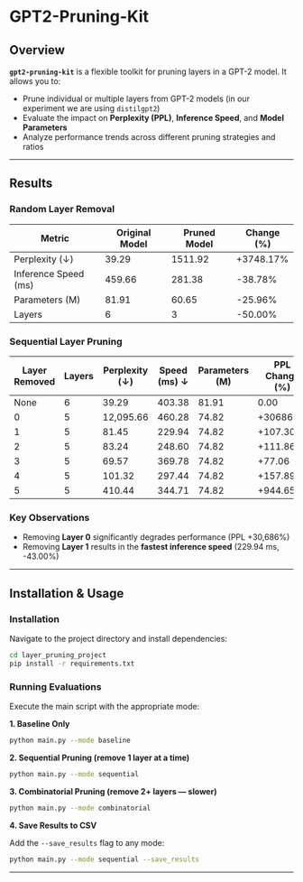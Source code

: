# GPT2-Pruning-Kit

## Overview

**`gpt2-pruning-kit`** is a flexible toolkit for pruning layers in a GPT-2 model. It allows you to:

- Prune individual or multiple layers from GPT-2 models (in our experiment we are using `distilgpt2`)
- Evaluate the impact on **Perplexity (PPL)**, **Inference Speed**, and **Model Parameters**
- Analyze performance trends across different pruning strategies and ratios

---

## Results

### Random Layer Removal

| Metric               | Original Model | Pruned Model | Change (%)      |
|----------------------|----------------|--------------|-----------------|
| Perplexity (↓)       | 39.29          | 1511.92      | +3748.17%       |
| Inference Speed (ms) | 459.66         | 281.38       | -38.78%         |
| Parameters (M)       | 81.91          | 60.65        | -25.96%         |
| Layers               | 6              | 3            | -50.00%         |

### Sequential Layer Pruning

| Layer Removed | Layers | Perplexity (↓) | Speed (ms) ↓ | Parameters (M) | PPL Change (%) | Speed Change (%) |
|---------------|--------|----------------|--------------|----------------|----------------|-------------------|
| None          | 6      | 39.29          | 403.38       | 81.91          | 0.00           | 0.00              |
| 0             | 5      | 12,095.66      | 460.28       | 74.82          | +30686.07      | +14.11            |
| 1             | 5      | 81.45          | 229.94       | 74.82          | +107.30        | -43.00            |
| 2             | 5      | 83.24          | 248.60       | 74.82          | +111.86        | -38.37            |
| 3             | 5      | 69.57          | 369.78       | 74.82          | +77.06         | -8.33             |
| 4             | 5      | 101.32         | 297.44       | 74.82          | +157.89        | -26.26            |
| 5             | 5      | 410.44         | 344.71       | 74.82          | +944.65        | -14.55            |

### Key Observations

- Removing **Layer 0** significantly degrades performance (PPL +30,686%)
- Removing **Layer 1** results in the **fastest inference speed** (229.94 ms, -43.00%)

---

## Installation & Usage

### Installation

Navigate to the project directory and install dependencies:

```bash
cd layer_pruning_project
pip install -r requirements.txt
```

### Running Evaluations

Execute the main script with the appropriate mode:

**1. Baseline Only**

```bash
python main.py --mode baseline
```

**2. Sequential Pruning (remove 1 layer at a time)**

```bash
python main.py --mode sequential
```

**3. Combinatorial Pruning (remove 2+ layers — slower)**

```bash
python main.py --mode combinatorial
```

**4. Save Results to CSV**

Add the `--save_results` flag to any mode:

```bash
python main.py --mode sequential --save_results
```
---
